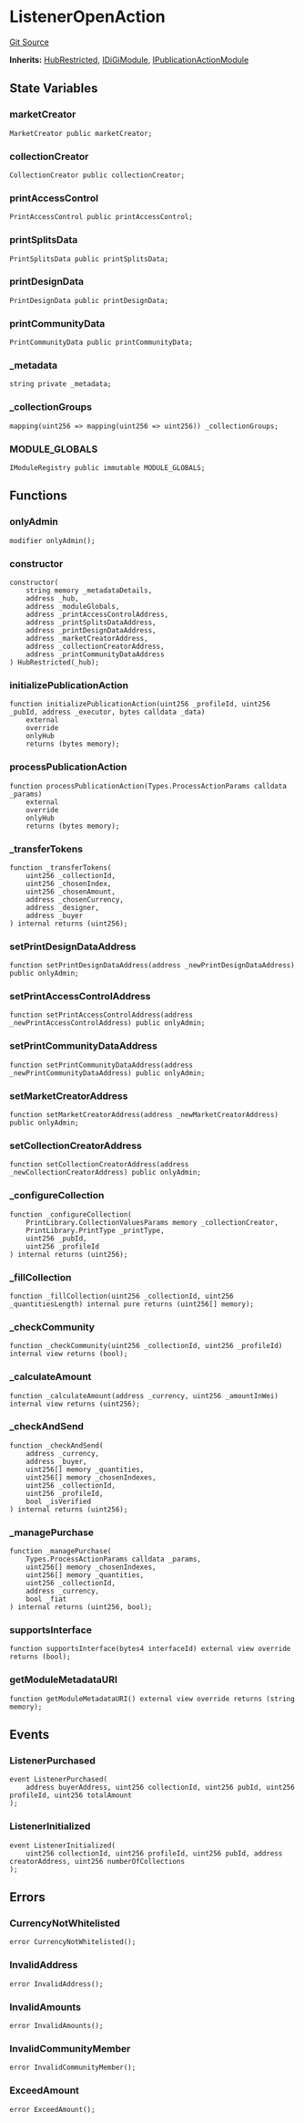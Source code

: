 # ListenerOpenAction
[Git Source](https://github.com/digiv3rse/core-contracts/blob/5454b58664fab805b6888a68ff40915d251f32f3/contracts/modules/ListenerOpenAction.sol)

**Inherits:**
[HubRestricted](/contracts/base/HubRestricted.sol/abstract.HubRestricted.md), [IDiGiModule](/contracts/modules/interfaces/IDiGiModule.sol/interface.IDiGiModule.md), [IPublicationActionModule](/contracts/interfaces/IPublicationActionModule.sol/interface.IPublicationActionModule.md)


## State Variables
### marketCreator

```solidity
MarketCreator public marketCreator;
```


### collectionCreator

```solidity
CollectionCreator public collectionCreator;
```


### printAccessControl

```solidity
PrintAccessControl public printAccessControl;
```


### printSplitsData

```solidity
PrintSplitsData public printSplitsData;
```


### printDesignData

```solidity
PrintDesignData public printDesignData;
```


### printCommunityData

```solidity
PrintCommunityData public printCommunityData;
```


### _metadata

```solidity
string private _metadata;
```


### _collectionGroups

```solidity
mapping(uint256 => mapping(uint256 => uint256)) _collectionGroups;
```


### MODULE_GLOBALS

```solidity
IModuleRegistry public immutable MODULE_GLOBALS;
```


## Functions
### onlyAdmin


```solidity
modifier onlyAdmin();
```

### constructor


```solidity
constructor(
    string memory _metadataDetails,
    address _hub,
    address _moduleGlobals,
    address _printAccessControlAddress,
    address _printSplitsDataAddress,
    address _printDesignDataAddress,
    address _marketCreatorAddress,
    address _collectionCreatorAddress,
    address _printCommunityDataAddress
) HubRestricted(_hub);
```

### initializePublicationAction


```solidity
function initializePublicationAction(uint256 _profileId, uint256 _pubId, address _executor, bytes calldata _data)
    external
    override
    onlyHub
    returns (bytes memory);
```

### processPublicationAction


```solidity
function processPublicationAction(Types.ProcessActionParams calldata _params)
    external
    override
    onlyHub
    returns (bytes memory);
```

### _transferTokens


```solidity
function _transferTokens(
    uint256 _collectionId,
    uint256 _chosenIndex,
    uint256 _chosenAmount,
    address _chosenCurrency,
    address _designer,
    address _buyer
) internal returns (uint256);
```

### setPrintDesignDataAddress


```solidity
function setPrintDesignDataAddress(address _newPrintDesignDataAddress) public onlyAdmin;
```

### setPrintAccessControlAddress


```solidity
function setPrintAccessControlAddress(address _newPrintAccessControlAddress) public onlyAdmin;
```

### setPrintCommunityDataAddress


```solidity
function setPrintCommunityDataAddress(address _newPrintCommunityDataAddress) public onlyAdmin;
```

### setMarketCreatorAddress


```solidity
function setMarketCreatorAddress(address _newMarketCreatorAddress) public onlyAdmin;
```

### setCollectionCreatorAddress


```solidity
function setCollectionCreatorAddress(address _newCollectionCreatorAddress) public onlyAdmin;
```

### _configureCollection


```solidity
function _configureCollection(
    PrintLibrary.CollectionValuesParams memory _collectionCreator,
    PrintLibrary.PrintType _printType,
    uint256 _pubId,
    uint256 _profileId
) internal returns (uint256);
```

### _fillCollection


```solidity
function _fillCollection(uint256 _collectionId, uint256 _quantitiesLength) internal pure returns (uint256[] memory);
```

### _checkCommunity


```solidity
function _checkCommunity(uint256 _collectionId, uint256 _profileId) internal view returns (bool);
```

### _calculateAmount


```solidity
function _calculateAmount(address _currency, uint256 _amountInWei) internal view returns (uint256);
```

### _checkAndSend


```solidity
function _checkAndSend(
    address _currency,
    address _buyer,
    uint256[] memory _quantities,
    uint256[] memory _chosenIndexes,
    uint256 _collectionId,
    uint256 _profileId,
    bool _isVerified
) internal returns (uint256);
```

### _managePurchase


```solidity
function _managePurchase(
    Types.ProcessActionParams calldata _params,
    uint256[] memory _chosenIndexes,
    uint256[] memory _quantities,
    uint256 _collectionId,
    address _currency,
    bool _fiat
) internal returns (uint256, bool);
```

### supportsInterface


```solidity
function supportsInterface(bytes4 interfaceId) external view override returns (bool);
```

### getModuleMetadataURI


```solidity
function getModuleMetadataURI() external view override returns (string memory);
```

## Events
### ListenerPurchased

```solidity
event ListenerPurchased(
    address buyerAddress, uint256 collectionId, uint256 pubId, uint256 profileId, uint256 totalAmount
);
```

### ListenerInitialized

```solidity
event ListenerInitialized(
    uint256 collectionId, uint256 profileId, uint256 pubId, address creatorAddress, uint256 numberOfCollections
);
```

## Errors
### CurrencyNotWhitelisted

```solidity
error CurrencyNotWhitelisted();
```

### InvalidAddress

```solidity
error InvalidAddress();
```

### InvalidAmounts

```solidity
error InvalidAmounts();
```

### InvalidCommunityMember

```solidity
error InvalidCommunityMember();
```

### ExceedAmount

```solidity
error ExceedAmount();
```

